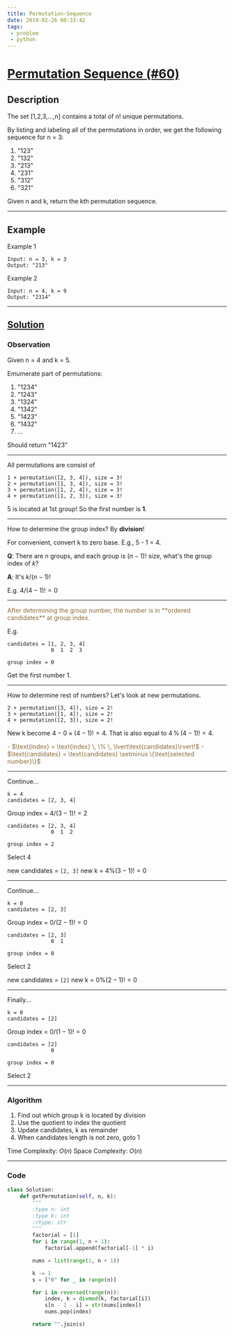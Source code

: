 ```yaml
---
title: Permutation-Sequence
date: 2019-02-26 00:33:42
tags:
 - problem
 - python
---
```

# [Permutation Sequence (#60)](https://leetcode.com/problems/permutation-sequence/)

## Description

The set [1,2,3,...,n] contains a total of n! unique permutations.

By listing and labeling all of the permutations in order, we get the following sequence for n = 3:

1. "123"
2. "132"
3. "213"
4. "231"
5. "312"
6. "321"

Given n and k, return the kth permutation sequence.

---

## Example

Example 1
```
Input: n = 3, k = 3
Output: "213"
```

Example 2
```
Input: n = 4, k = 9
Output: "2314"
```

---

## [Solution](https://leetcode.com/problems/permutation-sequence/discuss/22507/%22Explain-like-I'm-five%22-Java-Solution-in-O(n))

### Observation

Given n = 4 and k = 5.

Emumerate part of permutations:

1. "1234"
2. "1243"
3. "1324"
4. "1342"
5. "1423"
6. "1432"
7. ...

Should return "1423"

---

All permutations are consist of

```
1 + permutation([2, 3, 4]), size = 3!
2 + permutation([1, 3, 4]), size = 3!
3 + permutation([1, 2, 4]), size = 3!
4 + permutation([1, 2, 3]), size = 3!
```
5 is located at 1st group!
So the first number is **1**.

---

How to determine the group index?
By **division**!

For convenient, convert k to zero base.
E.g., 5 - 1 = 4.

**Q**: There are $n$ groups, and each group is $(n - 1)!$ size, what's the group index of $k$?

**A**: It's $k / (n - 1)!$

E.g.
$4 / (4 - 1)! = 0$

---

<div style="color: #8a6d3b">
After determining the group number, the number is in **ordered candidates** at group index.
</div>

E.g.
```
candidates = [1, 2, 3, 4]
              0  1  2  3

group index = 0
```
Get the first number 1.

---

How to determine rest of numbers?
Let's look at new permutations.

```
2 + permutation([3, 4]), size = 2!
3 + permutation([1, 4]), size = 2!
4 + permutation([2, 3]), size = 2!
```

New k become $4 - 0 \times (4 - 1)! = 4$.
That is also equal to $4  \, \% \, (4 - 1)! = 4$.

<div style="color: #8a6d3b">
- $\text{index} = \text{index} \, \% \, \lvert\text{candidates}\rvert!$
- $\text{candidates} = \text{candidates} \setminus \{\text{selected number}\}$
</div>

---

Continue...
```
k = 4
candidates = [2, 3, 4]
```
Group index = $4 / (3 - 1)! = 2$
```
candidates = [2, 3, 4]
              0  1  2

group index = 2
```

Select 4

new candidates = `[2, 3]`
new k = $4 \% (3 - 1)! = 0$

---

Continue...
```
k = 0
candidates = [2, 3]
```
Group index = $0 / (2 - 1)! = 0$
```
candidates = [2, 3]
              0  1

group index = 0
```

Select 2

new candidates = `[2]`
new k = $0 \% (2 - 1)! = 0$

---

Finally...
```
k = 0
candidates = [2]
```
Group index = $0 / (1 - 1)! = 0$
```
candidates = [2]
              0

group index = 0
```

Select 2

---

### Algorithm

1. Find out which group k is located by division
2. Use the quotient to index the quotient
3. Update candidates, k as remainder
4. When candidates length is not zero, goto 1

Time Complexity: $O(n)$
Space Complexity: $O(n)$

---

### Code

```python
class Solution:
    def getPermutation(self, n, k):
        """
        :type n: int
        :type k: int
        :rtype: str
        """
        factorial = [1]
        for i in range(1, n + 1):
            factorial.append(factorial[-1] * i)

        nums = list(range(1, n + 1))

        k -= 1
        s = ["0" for _ in range(n)]

        for i in reversed(range(n)):
            index, k = divmod(k, factorial[i])
            s[n - 1 - i] = str(nums[index])
            nums.pop(index)

        return "".join(s)
```
